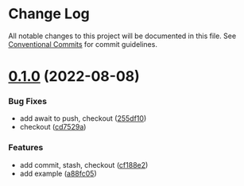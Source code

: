 # Change Log

All notable changes to this project will be documented in this file.
See [Conventional Commits](https://conventionalcommits.org) for commit guidelines.

# [0.1.0](https://github.com/fafayzf/f-git/compare/v0.0.7...v0.1.0) (2022-08-08)


### Bug Fixes

* add await to push, checkout ([255df10](https://github.com/fafayzf/f-git/commit/255df108294822ed13305237c0e6f548eb2b74ba))
* checkout ([cd7529a](https://github.com/fafayzf/f-git/commit/cd7529a939b80cb5dcdaeaba3c5180845f122dfd))


### Features

* add commit, stash, checkout ([cf188e2](https://github.com/fafayzf/f-git/commit/cf188e2a74533c854035ac2c0a6c02efdc2a8d16))
* add example ([a88fc05](https://github.com/fafayzf/f-git/commit/a88fc05e994ab561a040780db6954758fd47eb84))

